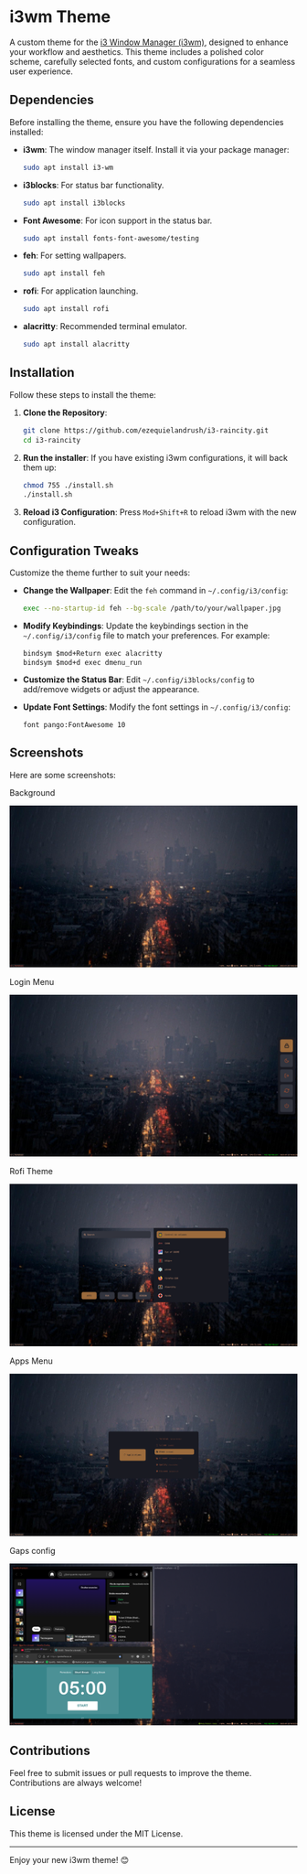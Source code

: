 # i3wm Theme

A custom theme for the [i3 Window Manager (i3wm)](https://i3wm.org/), designed to enhance your workflow and aesthetics. This theme includes a polished color scheme, carefully selected fonts, and custom configurations for a seamless user experience.

## Dependencies

Before installing the theme, ensure you have the following dependencies installed:

- **i3wm**: The window manager itself. Install it via your package manager:
  ```bash
  sudo apt install i3-wm
  ```
- **i3blocks**: For status bar functionality.
  ```bash
  sudo apt install i3blocks
  ```
- **Font Awesome**: For icon support in the status bar.
  ```bash
  sudo apt install fonts-font-awesome/testing
  ```
- **feh**: For setting wallpapers.
  ```bash
  sudo apt install feh
  ```
- **rofi**: For application launching.
  ```bash
  sudo apt install rofi
  ```
- **alacritty**: Recommended terminal emulator.
    ```bash
  sudo apt install alacritty
  ```

## Installation

Follow these steps to install the theme:

1. **Clone the Repository**:
   ```bash
   git clone https://github.com/ezequielandrush/i3-raincity.git
   cd i3-raincity
   ```

2. **Run the installer**:
   If you have existing i3wm configurations, it will back them up:
   ```bash
   chmod 755 ./install.sh
   ./install.sh
   ```
   
3. **Reload i3 Configuration**:
   Press `Mod+Shift+R` to reload i3wm with the new configuration.

## Configuration Tweaks

Customize the theme further to suit your needs:

- **Change the Wallpaper**:
  Edit the `feh` command in `~/.config/i3/config`:
  ```bash
  exec --no-startup-id feh --bg-scale /path/to/your/wallpaper.jpg
  ```

- **Modify Keybindings**:
  Update the keybindings section in the `~/.config/i3/config` file to match your preferences. For example:
  ```
  bindsym $mod+Return exec alacritty
  bindsym $mod+d exec dmenu_run
  ```

- **Customize the Status Bar**:
  Edit `~/.config/i3blocks/config` to add/remove widgets or adjust the appearance.

- **Update Font Settings**:
  Modify the font settings in `~/.config/i3/config`:
  ```
  font pango:FontAwesome 10
  ```

## Screenshots

Here are some screenshots:

Background

![Preview](screenshots/screen.jpg)

Login Menu

![Preview](screenshots/power.jpg)

Rofi Theme

![Preview](screenshots/rofi.jpg)

Apps Menu

![Preview](screenshots/apps.jpg)

Gaps config

![Preview](screenshots/gaps.jpg)


## Contributions

Feel free to submit issues or pull requests to improve the theme. Contributions are always welcome!

## License

This theme is licensed under the MIT License.

---

Enjoy your new i3wm theme! 😊

